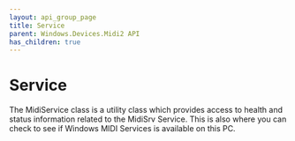 ```yaml
---
layout: api_group_page
title: Service
parent: Windows.Devices.Midi2 API
has_children: true
---
```


# Service

The MidiService class is a utility class which provides access to health and status information related to the MidiSrv Service. This is also where you can check to see if Windows MIDI Services is available on this PC.
